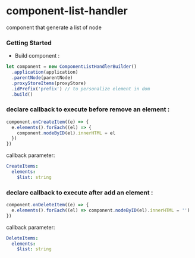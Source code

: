 # component-list-handler
component that generate a list of node
### Getting Started
- Build component :

```javascript
let component = new ComponentListHandlerBuilder()
  .application(application)
  .parentNode(parentNode)
  .proxyStoreItems(proxyStore)
  .idPrefix('prefix') // to personalize element in dom
  .build()
  ```


### declare callback to execute before remove an element :
```javascript
component.onCreateItem((e) => {
  e.elements().forEach((el) => {
    component.nodeByID(el).innerHTML = el
  })
})
  ```


callback parameter:
```yaml
CreateItems:
  elements:
    $list: string
```


### declare callback to execute after add an element :
```javascript
component.onDeleteItem((e) => {
  e.elements().forEach((el) => component.nodeByID(el).innerHTML = '')
})
  ```

callback parameter:
```yaml
DeleteItems:
  elements:
    $list: string
    
```

